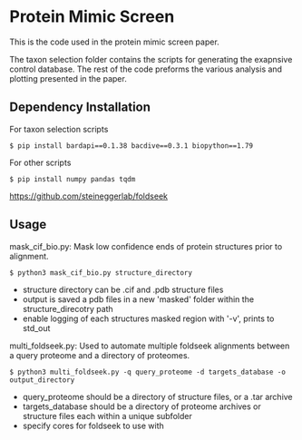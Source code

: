 #  Protein Mimic Screen 

This is the code used in the protein mimic screen paper. 

The taxon selection folder contains the scripts for generating the exapnsive control database. The rest of the code preforms the various analysis and plotting presented in the paper.

##  Dependency Installation 

For taxon selection scripts 
```
$ pip install bardapi==0.1.38 bacdive==0.3.1 biopython==1.79
```
For other scripts 
```
$ pip install numpy pandas tqdm
```
https://github.com/steineggerlab/foldseek


## Usage 

mask_cif_bio.py: Mask low confidence ends of protein structures prior to alignment.
```
$ python3 mask_cif_bio.py structure_directory 
```
- structure directory can be .cif and .pdb structure files
- output is saved a pdb files in a new 'masked' folder within the structure_direcotry path
- enable logging of each structures masked region with '-v', prints to std_out

multi_foldseek.py: Used to automate multiple foldseek alignments between a query proteome and a directory of proteomes.
```
$ python3 multi_foldseek.py -q query_proteome -d targets_database -o output_directory
```
- query_proteome should be a directory of structure files, or a .tar archive
- targets_database should be a directory of proteome archives or structure files each within a unique subfolder
- specify cores for foldseek to use with 


  


